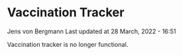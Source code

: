 Vaccination Tracker
================
Jens von Bergmann
Last updated at 28 March, 2022 - 16:51

Vaccination tracker is no longer functional.

